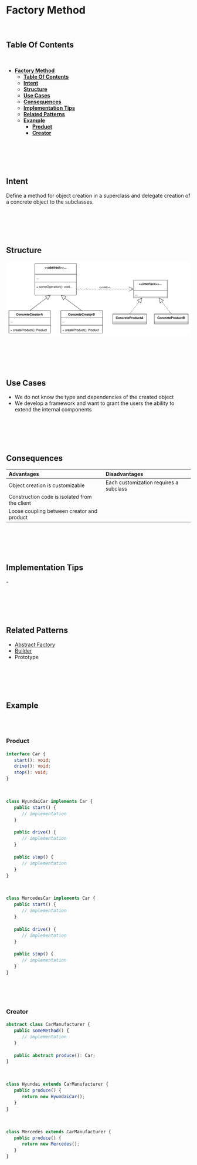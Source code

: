 # **Factory Method**
<br>

## **Table Of Contents**
<br>

- [**Factory Method**](#factory-method)
  - [**Table Of Contents**](#table-of-contents)
  - [**Intent**](#intent)
  - [**Structure**](#structure)
  - [**Use Cases**](#use-cases)
  - [**Consequences**](#consequences)
  - [**Implementation Tips**](#implementation-tips)
  - [**Related Patterns**](#related-patterns)
  - [**Example**](#example)
    - [**Product**](#product)
    - [**Creator**](#creator)

<br>
<br>
<br>
<br>

## **Intent**

Define a method for object creation in a superclass and delegate creation of a concrete object to the subclasses.

<br>
<br>
<br>
<br>

## **Structure**

![Structure](./picture/factory_method.drawio.svg)

<br>
<br>
<br>
<br>

## **Use Cases**

- We do not know the type and dependencies of the created object
- We develop a framework and want to grant the users the ability to extend the internal components

<br>
<br>
<br>
<br>

## **Consequences**

|**Advantages**                         |**Disadvantages** |
|:--------------------------------------|:-----------------|
|Object creation is customizable        |Each customization requires a subclass |
|Construction code is isolated from the client |    |
|Loose coupling between creator and product

<br>
<br>
<br>
<br>

## **Implementation Tips**

\-

<br>
<br>
<br>
<br>

## **Related Patterns**

- [Abstract Factory](./abstract_factory.md)
- [Builder](./builder.md)
- Prototype

<br>
<br>
<br>
<br>

## **Example**
<br>
<br>

### **Product**

```typescript
interface Car {
   start(): void;
   drive(): void;
   stop(): void;
}
```

<br>

```typescript
class HyundaiCar implements Car {
   public start() {
      // implementation
   }

   public drive() {
      // implementation
   }

   public stop() {
      // implementation
   }
}
```

<br>

```typescript
class MercedesCar implements Car {
   public start() {
      // implementation
   }

   public drive() {
      // implementation
   }

   public stop() {
      // implementation
   }
}
```

<br>
<br>
<br>

### **Creator**

```typescript
abstract class CarManufacturer {
   public someMethod() {
      // implementation
   }

   public abstract produce(): Car;
}
```

<br>

```typescript
class Hyundai extends CarManufacturer {
   public produce() {
      return new HyundaiCar();
   }
}
```

<br>

```typescript
class Mercedes extends CarManufacturer {
   public produce() {
      return new Mercedes();
   }
}
```